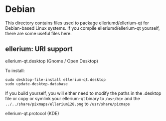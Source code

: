 Debian
======

This directory contains files used to package elleriumd/ellerium-qt
for Debian-based Linux systems. If you compile elleriumd/ellerium-qt yourself, there are some useful files here.

## ellerium: URI support ##

ellerium-qt.desktop (Gnome / Open Desktop)

To install:

	sudo desktop-file-install ellerium-qt.desktop
	sudo update-desktop-database

If you build yourself, you will either need to modify the paths in
the .desktop file or copy or symlink your ellerium-qt binary to `/usr/bin`
and the `../../share/pixmaps/ellerium128.png` to `/usr/share/pixmaps`

ellerium-qt.protocol (KDE)